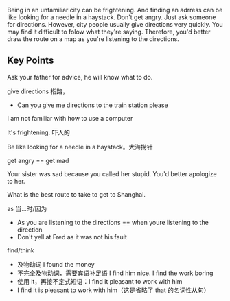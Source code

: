 Being in an unfamiliar city can be frightening. And finding an adrress can be like looking for a needle in a haystack.
Don't get angry. Just ask someone for directions. 
However, city people usually give directions very quickly. You may find it difficult to folow what they're saying.
Therefore, you'd better draw the route on a map as you're listening to the directions.

## Key Points
Ask your father for advice, he will know what to do. 

give directions 指路，
- Can you give me directions to the train station please

I am not familiar with how to use a computer

It's frightening. 吓人的

Be like looking for a needle in a haystack。大海捞针

get angry == get mad

Your sister was sad because you called her stupid. You'd better apologize to her.

What is the best route to take to get to Shanghai.

as 当...时/因为
- As you are listening to the directions == when youre listening to the direction
- Don't yell at Fred as it was not his fault

find/think

- 及物动词 I found the money
- 不完全及物动词，需要宾语补足语 I find him nice. I find the work boring
- 使用 it，再接不定式短语：I find it pleasant to work with him
- I find it is pleasant to work with him（这是省略了 that 的名词性从句）
